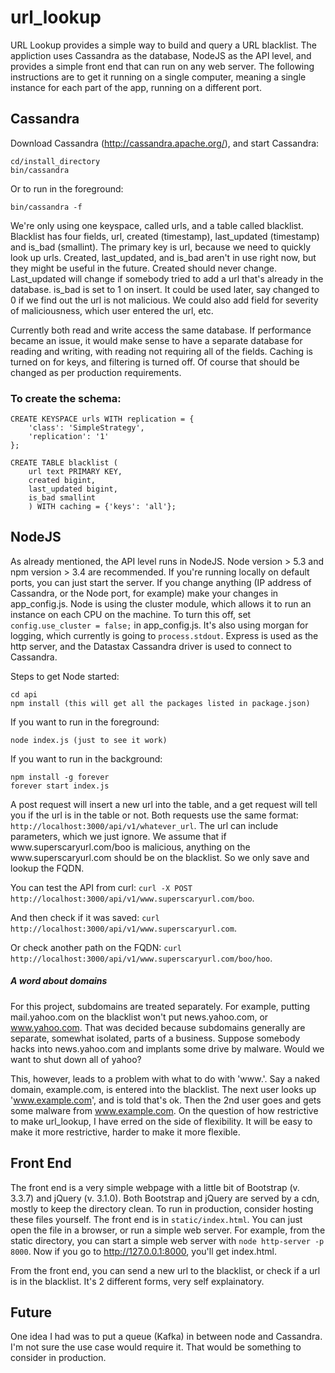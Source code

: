 # url_lookup
URL Lookup provides a simple way to build and query a URL blacklist. The appliction uses Cassandra as the database, NodeJS as the API level, and provides a simple front end that can run on any web server. The following instructions are to get it running on a single computer, meaning a single instance for each part of the app, running on a different port.

## Cassandra
Download Cassandra (http://cassandra.apache.org/), and start Cassandra: 
```
cd/install_directory
bin/cassandra
```
Or to run in the foreground:
```
bin/cassandra -f
```

We're only using one keyspace, called urls, and a table called blacklist. Blacklist has four fields, url, created (timestamp), last_updated (timestamp) and is_bad (smallint). The primary key is url, because we need to quickly look up urls. Created, last_updated, and is_bad aren't in use right now, but they might be useful in the future. Created should never change. Last_updated will change if somebody tried to add a url that's already in the database. is_bad is set to 1 on insert. It could be used later, say changed to 0 if we find out the url is not malicious. We could also add field for severity of maliciousness, which user entered the url, etc. 

Currently both read and write access the same database. If performance became an issue, it would make sense to have a separate database for reading and writing, with reading not requiring all of the fields. Caching is turned on for keys, and filtering is turned off. Of course that should be changed as per production requirements. 

### To create the schema:
```
CREATE KEYSPACE urls WITH replication = {
	'class': 'SimpleStrategy',
	'replication': '1'
};

CREATE TABLE blacklist ( 
	url text PRIMARY KEY, 
	created bigint, 
	last_updated bigint, 
	is_bad smallint
	) WITH caching = {'keys': 'all'};
```

## NodeJS
As already mentioned, the API level runs in NodeJS. Node version > 5.3 and npm version > 3.4 are recommended. If you're running locally on default ports, you can just start the server. If you change anything (IP address of Cassandra, or the Node port, for example) make your changes in app_config.js. Node is using the cluster module, which allows it to run an instance on each CPU on the machine. To turn this off, set `config.use_cluster = false;` in app_config.js. It's also using morgan for logging, which currently is going to `process.stdout`. Express is used as the http server, and the Datastax Cassandra driver is used to connect to Cassandra. 

Steps to get Node started:
```
cd api
npm install (this will get all the packages listed in package.json)
```
If you want to run in the foreground:
```
node index.js (just to see it work)
```
If you want to run in the background:
```
npm install -g forever
forever start index.js
```
A post request will insert a new url into the table, and a get request will tell you if the url is in the table or not. Both requests use the same format: `http://localhost:3000/api/v1/whatever_url`. The url can include parameters, which we just ignore. We assume that if www&#46;superscaryurl&#46;com/boo is malicious, anything on the www&#46;superscaryurl&#46;com should be on the blacklist. So we only save and lookup the FQDN. 

You can test the API from curl: `curl -X POST http://localhost:3000/api/v1/www.superscaryurl.com/boo`. 

And then check if it was saved: `curl http://localhost:3000/api/v1/www.superscaryurl.com`. 

Or check another path on the FQDN: `curl http://localhost:3000/api/v1/www.superscaryurl.com/boo/hoo`. 

##### A word about domains
For this project, subdomains are treated separately. For example, putting mail.yahoo.com on the blacklist won't put news.yahoo.com, or www.yahoo.com. That was decided because subdomains generally are separate, somewhat isolated, parts of a business. Suppose somebody hacks into news.yahoo.com and implants some drive by malware. Would we want to shut down all of yahoo? 

This, however, leads to a problem with what to do with 'www.'. Say a naked domain, example.com, is entered into the blacklist. The next user looks up 'www.example.com', and is told that's ok. Then the 2nd user goes and gets some malware from www.example.com. On the question of how restrictive to make url_lookup, I have erred on the side of flexibility. It will be easy to make it more restrictive, harder to make it more flexible. 

## Front End
The front end is a very simple webpage with a little bit of Bootstrap (v. 3.3.7) and jQuery (v. 3.1.0). Both Bootstrap and jQuery are served by a cdn, mostly to keep the directory clean. To run in production, consider hosting these files yourself. The front end is in `static/index.html`. You can just open the file in a browser, or run a simple web server. For example, from the static directory, you can start a simple web server with `node http-server -p 8000`. Now if you go to http://127.0.0.1:8000, you'll get index.html. 

From the front end, you can send a new url to the blacklist, or check if a url is in the blacklist. It's 2 different forms, very self explainatory. 

## Future
One idea I had was to put a queue (Kafka) in between node and Cassandra. I'm not sure the use case would require it. That would be something to consider in production. 


